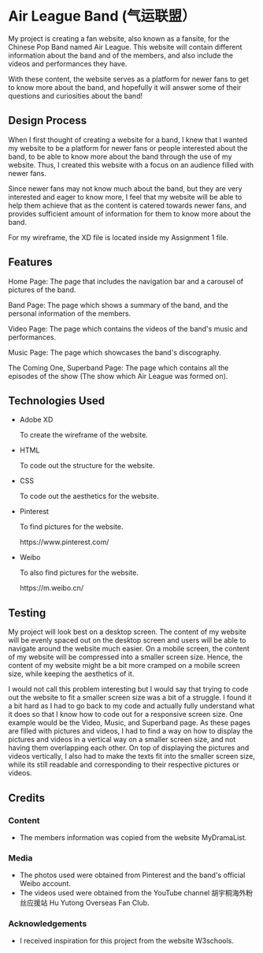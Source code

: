 <h1> Air League Band (气运联盟）</h1>

<p> My project is creating a fan website, also known as a fansite, for the Chinese Pop Band named Air League. This website will contain different information about the band and of the members, and also include the videos and performances they have.
</p>

<p> With these content, the website serves as a platform for newer fans to get to know more about the band, and hopefully it will answer some of their questions and curiosities about the band!
</p>

<h2> Design Process </h2>

<p> When I first thought of creating a website for a band, I knew that I wanted my website to be a platform for newer fans or people interested about the band, to be able to know more about the band through the use of my website. Thus, I created this website with a focus on an audience filled with newer fans.
</p>

<p> Since newer fans may not know much about the band, but they are very interested and eager to know more, I feel that my website will be able to help them achieve that as the content is catered towards newer fans, and provides sufficient amount of information for them to know more about the band.
</p>
  
<p> For my wireframe, the XD file is located inside my Assignment 1 file.
</p>

<h2> Features </h2>

<p> Home Page: The page that includes the navigation bar and a carousel of pictures of the band.
</p>

<p> Band Page: The page which shows a summary of the band, and the personal information of the members.
</p>

<p> Video Page: The page which contains the videos of the band's music and performances.
</p>

<p> Music Page: The page which showcases the band's discography.
</p>

<p> The Coming One, Superband Page: The page which contains all the episodes of the show (The show which Air League was formed on).
</p>

<h2> Technologies Used </h2>

<ul>
<li> Adobe XD </li>
<p> To create the wireframe of the website. </p>

<li> HTML </li>
<p> To code out the structure for the website. </p>

<li> CSS </li>
<p> To code out the aesthetics for the website. </p>

<li> Pinterest </li>
<p> To find pictures for the website. </p>
<p> https://www.pinterest.com/

<li> Weibo </li>
<p> To also find pictures for the website. </p>
<p> https://m.weibo.cn/ </p>
</ul>
  
<h2> Testing </h2>

<p> My project will look best on a desktop screen. The content of my website will be evenly spaced out on the desktop screen and users will be able to navigate around the website much easier. On a mobile screen, the content of my website will be compressed into a smaller screen size. Hence, the content of my website might be a bit more cramped on a mobile screen size, while keeping the aesthetics of it.
</p>

<p> I would not call this problem interesting but I would say that trying to code out the website to fit a smaller screen size was a bit of a struggle. I found it a bit hard as I had to go back to my code and actually fully understand what it does so that I know how to code out for a responsive screen size. One example would be the Video, Music, and Superband page. As these pages are filled with pictures and videos, I had to find a way on how to display the pictures and videos in a vertical way on a smaller screen size, and not having them overlapping each other. On top of displaying the pictures and videos vertically, I also had to make the texts fit into the smaller screen size, while its still readable and corresponding to their respective pictures or videos.
</p>

<h2> Credits </h2>

<h3> Content </h3>

<ul>
<li> The members information was copied from the website MyDramaList. </li>
</ul>

<h3> Media </h3>

<ul>
<li> The photos used were obtained from Pinterest and the band's official Weibo account. </li>
<li> The videos used were obtained from the YouTube channel 胡宇桐海外粉丝应援站 Hu Yutong Overseas Fan Club. </li>
</ul>

<h3> Acknowledgements </h3>

<ul>
<li> I received inspiration for this project from the website W3schools.
</ul>